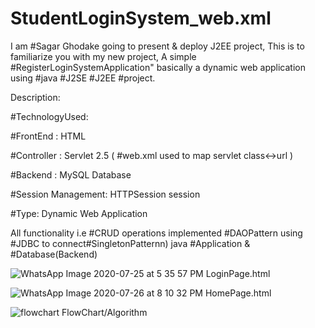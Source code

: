 # StudentLoginSystem_web.xml
I am #Sagar Ghodake going to present & deploy J2EE project,
This is to familiarize you with my new project, A simple #RegisterLoginSystemApplication" basically a dynamic web application using #java #J2SE #J2EE #project.

Description:

#TechnologyUsed:

#FrontEnd : HTML

#Controller : Servlet 2.5 ( #web.xml used to map servlet class<->url )

#Backend : MySQL Database

#Session Management: HTTPSession session

#Type: Dynamic Web Application

All functionality i.e #CRUD operations implemented #DAOPattern using #JDBC to connect#SingletonPatternn) java #Application & #Database(Backend)

![WhatsApp Image 2020-07-25 at 5 35 57 PM](https://user-images.githubusercontent.com/60310009/90120138-0e108880-dd78-11ea-8cbd-8e0fc1c17ae0.jpeg)
LoginPage.html

![WhatsApp Image 2020-07-26 at 8 10 32 PM](https://user-images.githubusercontent.com/60310009/90120167-149f0000-dd78-11ea-9118-ad24a10b8663.jpeg)
HomePage.html

![flowchart](https://user-images.githubusercontent.com/60310009/90120675-a444ae80-dd78-11ea-8063-a8e65e480a95.jpg)
FlowChart/Algorithm
